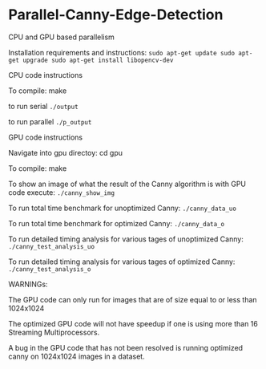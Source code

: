 # Parallel-Canny-Edge-Detection
CPU and GPU based parallelism 


Installation requirements and instructions:
`sudo apt-get update
sudo apt-get upgrade
sudo apt-get install libopencv-dev`

CPU code instructions

To compile: make

to run serial
`./output`

to run parallel
`./p_output`



GPU code instructions

Navigate into gpu directoy: cd gpu

To compile: make

To show an image of what the result of the Canny algorithm is with GPU code execute: `./canny_show_img`

To run total time benchmark for unoptimized Canny: `./canny_data_uo`

To run total time benchmark for optimized Canny: `./canny_data_o`

To run detailed timing analysis for various tages of unoptimized Canny: `./canny_test_analysis_uo`

To run detailed timing analysis for various tages of optimized Canny: `./canny_test_analysis_o`



WARNINGs:

The GPU code can only run for images that are of size equal to or less than 1024x1024

The optimized GPU code will not have speedup if one is using more than 16 Streaming Multiprocessors.

A bug in the GPU code that has not been resolved is running optimized canny on 1024x1024 images in a dataset. 



